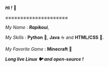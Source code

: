***Hi !*** 👋 <p>
**=====================** <p>
*My Name* : ***Rapikoui***, <p>
*My Skills* : **Python** 🐍, **Java** ☕ and **HTML/CSS** 🌁. <p>
*My Favorite Game* : **Minecraft** 🌳 <p>
***Long live Linux 🐦 and open-source !***
